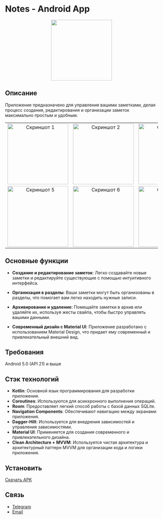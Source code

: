 # Notes - Android App

<p align="center">
      <img src="https://i.ibb.co/fS1kSDX/empty-notes-list.png" width="200">
</p>

## Описание

Приложение предназначено для управления вашими заметками, делая процесс создания, редактирования и организации заметок максимально простым и удобным.

<table>
  <tr>
    <td align="center"><img src="https://i.ibb.co/NWcM9cY/image.png" alt="Скриншот 1" width="200"/></td>
    <td align="center"><img src="https://i.ibb.co/PYL4LcJ/image.png" alt="Скриншот 2" width="200"/></td>
    <td align="center"><img src="https://i.ibb.co/3fH2mRw/image.png" alt="Скриншот 3" width="200"/></td>
    <td align="center"><img src="https://i.ibb.co/0hJp1hB/image.png" alt="Скриншот 4" width="200"/></td>
  </tr>
  <tr>
    <td align="center"><img src="https://i.ibb.co/YkFFqpj/image.png" alt="Скриншот 5" width="200"/></td>
    <td align="center"><img src="https://i.ibb.co/grX3t1n/image.png" alt="Скриншот 6" width="200"/></td>
    <td align="center"><img src="https://i.ibb.co/TtnQPb3/image.png" alt="Скриншот 7" width="200"/></td>
  </tr>
</table>

## Основные функции

- **Создание и редактирование заметок**: Легко создавайте новые заметки и редактируйте существующие с помощью интуитивного интерфейса.

- **Организация в разделы**: Ваши заметки могут быть организованы в разделы, что помогает вам легко находить нужные записи.

- **Архивирование и удаление**: Помещайте заметки в архив или удаляйте их, используя жесты свайпа, чтобы быстро управлять вашими данными.

- **Современный дизайн с Material UI**: Приложение разработано с использованием Material Design, что придает ему современный и привлекательный внешний вид.

## Требования
Android 5.0 (API 21) и выше

## Стэк технологий

- **Kotlin**: Основной язык программирования для разработки приложения.
- **Coroutines**: Используются для асинхронного выполнения операций.
- **Room**: Предоставляет легкий способ работы с базой данных SQLite.
- **Navigation Components**: Обеспечивают навигацию между экранами приложения.
- **Dagger-Hilt**: Используется для внедрения зависимостей и управления зависимостями.
- **Material UI**: Применяется для создания современного и привлекательного дизайна.
- **Clean Architecture + MVVM**: Используется чистая архитектура и архитектурный паттерн MVVM для организации кода и логики приложения.

## Установить
[Скачать APK](https://github.com/Zelimkhan-Magomadov/Notes/releases/download/v1.0/notes.apk)

## Связь
- [Telegram](https://t.me/android_kotlin_programmer)
- [Email](mailto:zelimkhan.m21@gmail.com)

